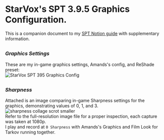 # StarVox's SPT 3.9.5 Graphics Configuration.  
This is a companion document to my [SPT Notion guide](https://shorturl.at/YkjIY) with supplementary information.  

##

### *Graphics Settings*  
These are my in-game graphics settings, Amands's config, and ReShade preset:  
![StarVox SPT 395 Graphics Config](https://github.com/user-attachments/assets/6a246d4e-0c4f-4c81-b039-2d8898ca16cf)

##

### *Sharpness*  
Attached is an image comparing in-game Sharpness settings for the graphics, demonstrating values of 0, 1, and 3.
![sharpness collage scrot smaller](https://github.com/user-attachments/assets/feab7764-0381-4364-84fa-55a23779e3d5)  
Refer to the full-resolution image file for a proper inspection, each capture was taken at 1080p.  
I play and record at `0 Sharpness` with Amands's Graphics and Film Look for Tarkov running together.  

##


